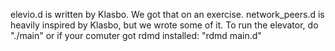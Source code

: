 elevio.d is written by Klasbo. We got that on an exercise.
network_peers.d is heavily inspired by Klasbo, but we wrote some of it.
To run the elevator, do "./main" or if your comuter got rdmd installed: "rdmd main.d"
